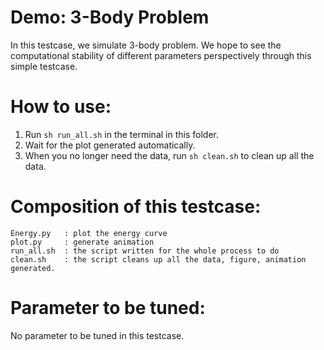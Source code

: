 # Demo: 3-Body Problem

In this testcase, we simulate 3-body problem. We hope to see the computational stability of different parameters perspectively through this simple testcase.

# How to use:
1. Run `sh run_all.sh` in the terminal in this folder.
2. Wait for the plot generated automatically.
3. When you no longer need the data, run `sh clean.sh` to clean up all the data.

# Composition of this testcase:
```
Energy.py   : plot the energy curve
plot.py     : generate animation
run_all.sh  : the script written for the whole process to do
clean.sh    : the script cleans up all the data, figure, animation generated.
```

# Parameter to be tuned:
No parameter to be tuned in this testcase.